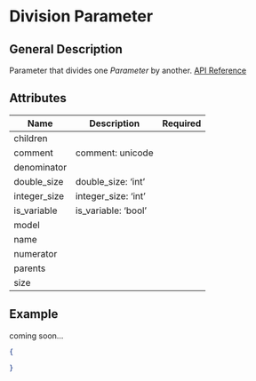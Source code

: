 # Division Parameter

## General Description

Parameter that divides one _Parameter_ by another. [API Reference](https://pywr.github.io/pywr-docs/master/api/generated/pywr.parameters.DivisionParameter.html)

## Attributes

| Name          | Description          | Required |
| ------------- | -------------------- | -------- |
| children      |                      |          |
| comment       | comment: unicode     |          |
| denominator   |                      |          |
| double\_size  | double\_size: ‘int’  |          |
| integer\_size | integer\_size: ‘int’ |          |
| is\_variable  | is\_variable: ‘bool’ |          |
| model         |                      |          |
| name          |                      |          |
| numerator     |                      |          |
| parents       |                      |          |
| size          |                      |          |

## Example

coming soon...

```json
{

}
```
